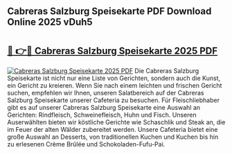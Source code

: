 ## Cabreras Salzburg Speisekarte PDF Download Online 2025 vDuh5

# <h2><a href="http://gc5e06j.nevu.top/?p=Cabreras+Salzburg+Speisekarte">🔗 👉🔴 Cabreras Salzburg Speisekarte 2025 PDF</a></h2>

[![Cabreras Salzburg Speisekarte 2025 PDF](https://i.imgur.com/dBaPXMq.png)](http://gc5e06j.nevu.top/?p=Cabreras+Salzburg+Speisekarte)
Die Cabreras Salzburg Speisekarte ist nicht nur eine Liste von Gerichten, sondern auch die Kunst, ein Gericht zu kreieren. Wenn Sie nach einem leichten und frischen Gericht suchen, empfehlen wir Ihnen, unseren Salatbereich auf der Cabreras Salzburg Speisekarte unserer Cafeteria zu besuchen. Für Fleischliebhaber gibt es auf unserer Cabreras Salzburg Speisekarte eine Auswahl an Gerichten: Rindfleisch, Schweinefleisch, Huhn und Fisch. Unseren Auserwählten bieten wir köstliche Gerichte wie Schaschlik und Steak an, die im Feuer der alten Wälder zubereitet werden. Unsere Cafeteria bietet eine große Auswahl an Desserts, von traditionellen Kuchen und Kuchen bis hin zu erlesenen Crème Brûlée und Schokoladen-Fufu-Pai.

